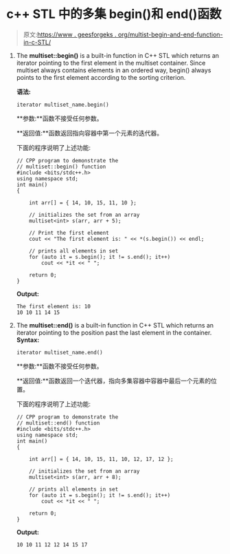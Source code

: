 # c++ STL 中的多集 begin()和 end()函数

> 原文:[https://www . geesforgeks . org/multist-begin-and-end-function-in-c-STL/](https://www.geeksforgeeks.org/multiset-begin-and-end-function-in-c-stl/)

1.  The **multiset::begin()** is a built-in function in C++ STL which returns an iterator pointing to the first element in the multiset container. Since multiset always contains elements in an ordered way, begin() always points to the first element according to the sorting criterion.

    **语法:**

    ```
    iterator multiset_name.begin()

    ```

    **参数:**函数不接受任何参数。

    **返回值:**函数返回指向容器中第一个元素的迭代器。

    下面的程序说明了上述功能:

    ```
    // CPP program to demonstrate the
    // multiset::begin() function
    #include <bits/stdc++.h>
    using namespace std;
    int main()
    {

        int arr[] = { 14, 10, 15, 11, 10 };

        // initializes the set from an array
        multiset<int> s(arr, arr + 5);

        // Print the first element
        cout << "The first element is: " << *(s.begin()) << endl;

        // prints all elements in set
        for (auto it = s.begin(); it != s.end(); it++)
            cout << *it << " ";

        return 0;
    }
    ```

    **Output:**

    ```
    The first element is: 10
    10 10 11 14 15

    ```

2.  The **multiset::end()** is a built-in function in C++ STL which returns an iterator pointing to the position past the last element in the container.
    **Syntax:**

    ```
    iterator multiset_name.end()

    ```

    **参数:**函数不接受任何参数。

    **返回值:**函数返回一个迭代器，指向多集容器中容器中最后一个元素的位置。

    下面的程序说明了上述功能:

    ```
    // CPP program to demonstrate the
    // multiset::end() function
    #include <bits/stdc++.h>
    using namespace std;
    int main()
    {

        int arr[] = { 14, 10, 15, 11, 10, 12, 17, 12 };

        // initializes the set from an array
        multiset<int> s(arr, arr + 8);

        // prints all elements in set
        for (auto it = s.begin(); it != s.end(); it++)
            cout << *it << " ";

        return 0;
    }
    ```

    **Output:**

    ```
    10 10 11 12 12 14 15 17

    ```
